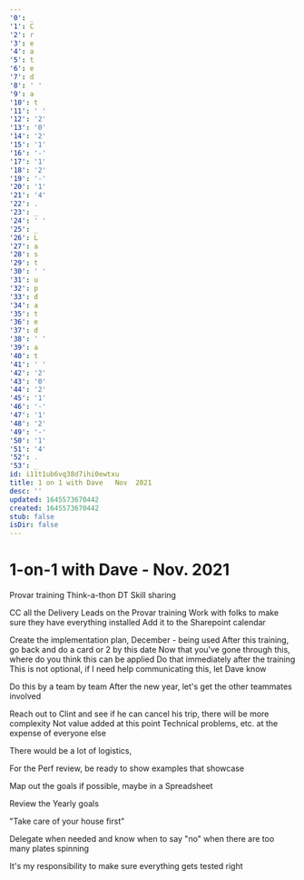 ```yaml
---
'0': _
'1': C
'2': r
'3': e
'4': a
'5': t
'6': e
'7': d
'8': ' '
'9': a
'10': t
'11': ' '
'12': '2'
'13': '0'
'14': '2'
'15': '1'
'16': '-'
'17': '1'
'18': '2'
'19': '-'
'20': '1'
'21': '4'
'22': .
'23': _
'24': ' '
'25': _
'26': L
'27': a
'28': s
'29': t
'30': ' '
'31': u
'32': p
'33': d
'34': a
'35': t
'36': e
'37': d
'38': ' '
'39': a
'40': t
'41': ' '
'42': '2'
'43': '0'
'44': '2'
'45': '1'
'46': '-'
'47': '1'
'48': '2'
'49': '-'
'50': '1'
'51': '4'
'52': .
'53': _
id: i11t1ub6vq38d7ihi0ewtxu
title: 1 on 1 with Dave   Nov  2021
desc: ''
updated: 1645573670442
created: 1645573670442
stub: false
isDir: false
---
```


# 1-on-1 with Dave - Nov. 2021


Provar training
Think-a-thon
DT Skill sharing

CC all the Delivery Leads on the Provar training
Work with folks to make sure they have everything installed
Add it to the Sharepoint calendar

Create the implementation plan,
December - being used
After this training, go back and do a card or 2 by this date
Now that you've gone through this, where do you think this can be applied
Do that immediately after the training
This is not optional, if I need help communicating this, let Dave know

Do this by a team by team
After the new year, let's get the other teammates involved

Reach out to Clint and see if he can cancel his trip,
there will be more complexity
Not value added at this point
Technical problems, etc. at the expense of everyone else

There would be a lot of logistics,

For the Perf review, be ready to show examples that showcase

Map out the goals if possible, maybe in a Spreadsheet

Review the Yearly goals

"Take care of your house first"

Delegate when needed and know when to say "no" when there are too many plates spinning

It's my responsibility to make sure everything gets tested right

